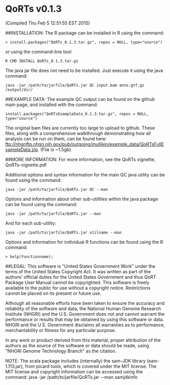 # QoRTs v0.1.3
(Compiled Thu Feb  5 12:51:55 EST 2015)

##INSTALLATION:
The R package can be installed in R using the command:

    > install.packages("QoRTs_0.1.3.tar.gz", repos = NULL, type="source")

or using the command-line tool:
    
    R CMD INSTALL QoRTs_0.1.3.tar.gz

The java jar file does not need to be installed. 
Just execute it using the java command:
    
    java -jar /path/to/jarfile/QoRTs.jar QC input.bam anno.gtf.gz /output/dir/

##EXAMPLE DATA:
The example QC output can be found on the github main page, and installed
with the command:
    
    install.packages("QoRTsExampleData_0.1.3.tar.gz", repos = NULL, type="source")

The original bam files are currently too large to upload to github. These files, along with a comprehensive walkthrough demonstrating how all analysis can be run on them, can be found here: ftp://nhgriftp.nhgri.nih.gov/pub/outgoing/mullikin/example_data/QoRTsFullExampleData.zip. (File is ~1.5gb)

##MORE INFORMATION:
For more information, see the QoRTs vignette, QoRTs-vignette.pdf

Additional options and syntax information for the main QC java utility 
can be found using the command:

    java -jar /path/to/jarfile/QoRTs.jar QC --man

Options and information about other sub-utilities within the java package
can be found using the command:

    java -jar /path/to/jarfile/QoRTs.jar --man

And for each sub-utility:

    java -jar /path/to/jarfile/QoRTs.jar utilname --man

Options and information for individual R functions can be found using
the R command:

    > help(functionname);

##LEGAL:
This software is "United States Government Work" under the terms of the United 
States Copyright Act. It was written as part of the authors’ official duties 
for the United States Government and thus QoRT Package User Manual cannot be 
copyrighted. This software is freely available to the public for use without a 
copyright notice. Restrictions cannot be placed on its present or future use.

Although all reasonable efforts have been taken to ensure the accuracy and 
reliability of the software and data, the National Human Genome Research 
Institute (NHGRI) and the U.S. Government does not and cannot warrant the 
performance or results that may be obtained by using this software or data. 
NHGRI and the U.S. Government disclaims all warranties as to performance, 
merchantability or fitness for any particular purpose.

In any work or product derived from this material, proper attribution of the 
authors as the source of the software or data should be made, using "NHGRI 
Genome Technology Branch" as the citation.

NOTE: The scala package includes (internally) the sam-JDK library 
(sam-1.113.jar), from picard tools, which is covered under the MIT license. 
The MIT license and copyright information can be accessed using the command:
java -jar /path/to/jarfile/QoRTs.jar --man samjdkinfo
